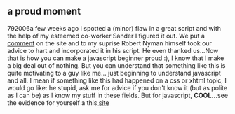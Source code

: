 <article><h1>a proud moment</h1><time><span class="day">7</span><span class="month">9</span><span class="year">2006</span></time>a few weeks ago I spotted a (minor) flaw in a great script and with the help of my esteemed co-worker Sander I figured it out. We put a <a title="the actual comment" href="http://www.robertnyman.com/2005/11/07/the-ultimate-getelementsbyclassname/#comment-6152">comment</a> on the site and to my suprise Robert Nyman himself took our advice to hart and incorporated it in his script. He even thanked us...Now that is how you can make a javascript beginner proud :), I know that I make a big deal out of nothing. But you can understand that something like this is quite motivating to a guy like me... just beginning to understand javascript and all. I mean if something like this had happened on a css or xhtml topic, I would go like: he stupid, ask me for advice if you don't know it (but as polite as I can be) as I know my stuff in these fields. But for javascript, <strong>COOL...</strong>see the evidence for yourself a this<a title="robert nyman" href="http://www.robertnyman.com/2005/11/07/the-ultimate-getelementsbyclassname/"> site </a></article>